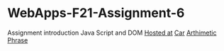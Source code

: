 # WebApps-F21-Assignment-6
Assignment introduction Java Script and DOM [Hosted at](https://44-563-webapps-f21.github.io/webapps-f21-assignment-6-Srilekha608/)
<a href="https://github.com/44-563-WebApps-F21/webapps-f21-assignment-6-Srilekha608/blob/main/car.html">Car</a>
<a href="https://github.com/44-563-WebApps-F21/webapps-f21-assignment-6-Srilekha608/blob/main/arithmetic.html">Arthimetic</a>
<a href="https://github.com/44-563-WebApps-F21/webapps-f21-assignment-6-Srilekha608/blob/main/pass.html">Phrase</a>
